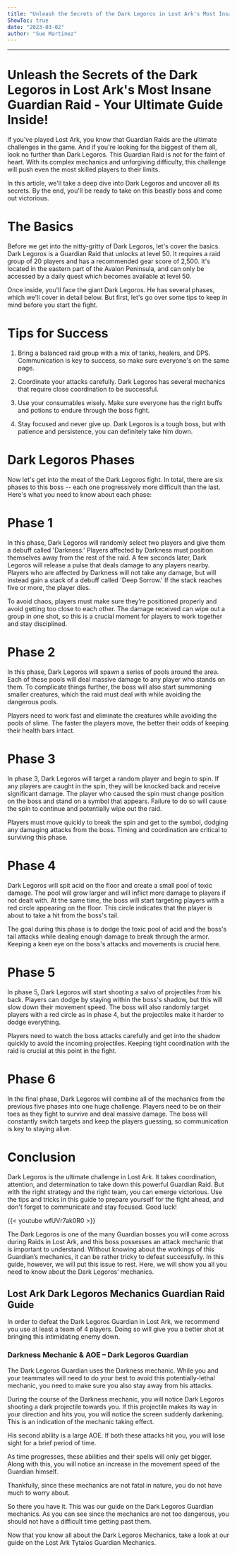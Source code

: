 ```yaml
---
title: "Unleash the Secrets of the Dark Legoros in Lost Ark's Most Insane Guardian Raid - Your Ultimate Guide Inside!"
ShowToc: true 
date: "2023-03-02"
author: "Sue Martinez"
---
```

*****
# Unleash the Secrets of the Dark Legoros in Lost Ark's Most Insane Guardian Raid - Your Ultimate Guide Inside!

If you've played Lost Ark, you know that Guardian Raids are the ultimate challenges in the game. And if you're looking for the biggest of them all, look no further than Dark Legoros. This Guardian Raid is not for the faint of heart. With its complex mechanics and unforgiving difficulty, this challenge will push even the most skilled players to their limits.

In this article, we'll take a deep dive into Dark Legoros and uncover all its secrets. By the end, you'll be ready to take on this beastly boss and come out victorious.

# The Basics 

Before we get into the nitty-gritty of Dark Legoros, let's cover the basics. Dark Legoros is a Guardian Raid that unlocks at level 50. It requires a raid group of 20 players and has a recommended gear score of 2,500. It's located in the eastern part of the Avalon Peninsula, and can only be accessed by a daily quest which becomes available at level 50.

Once inside, you'll face the giant Dark Legoros. He has several phases, which we'll cover in detail below. But first, let's go over some tips to keep in mind before you start the fight.

# Tips for Success

1. Bring a balanced raid group with a mix of tanks, healers, and DPS. Communication is key to success, so make sure everyone's on the same page.

2. Coordinate your attacks carefully. Dark Legoros has several mechanics that require close coordination to be successful.

3. Use your consumables wisely. Make sure everyone has the right buffs and potions to endure through the boss fight.

4. Stay focused and never give up. Dark Legoros is a tough boss, but with patience and persistence, you can definitely take him down.

# Dark Legoros Phases

Now let's get into the meat of the Dark Legoros fight. In total, there are six phases to this boss -- each one progressively more difficult than the last. Here's what you need to know about each phase:

# Phase 1

In this phase, Dark Legoros will randomly select two players and give them a debuff called 'Darkness.' Players affected by Darkness must position themselves away from the rest of the raid. A few seconds later, Dark Legoros will release a pulse that deals damage to any players nearby. Players who are affected by Darkness will not take any damage, but will instead gain a stack of a debuff called 'Deep Sorrow.' If the stack reaches five or more, the player dies.

To avoid chaos, players must make sure they’re positioned properly and avoid getting too close to each other. The damage received can wipe out a group in one shot, so this is a crucial moment for players to work together and stay disciplined.


# Phase 2

In this phase, Dark Legoros will spawn a series of pools around the area. Each of these pools will deal massive damage to any player who stands on them. To complicate things further, the boss will also start summoning smaller creatures, which the raid must deal with while avoiding the dangerous pools. 

Players need to work fast and eliminate the creatures while avoiding the pools of slime. The faster the players move, the better their odds of keeping their health bars intact.


# Phase 3

In phase 3, Dark Legoros will target a random player and begin to spin. If any players are caught in the spin, they will be knocked back and receive significant damage. The player who caused the spin must change position on the boss and stand on a symbol that appears. Failure to do so will cause the spin to continue and potentially wipe out the raid.

Players must move quickly to break the spin and get to the symbol, dodging any damaging attacks from the boss. Timing and coordination are critical to surviving this phase.


# Phase 4

Dark Legoros will spit acid on the floor and create a small pool of toxic damage. The pool will grow larger and will inflict more damage to players if not dealt with. At the same time, the boss will start targeting players with a red circle appearing on the floor. This circle indicates that the player is about to take a hit from the boss's tail.

The goal during this phase is to dodge the toxic pool of acid and the boss's tail attacks while dealing enough damage to break through the armor. Keeping a keen eye on the boss's attacks and movements is crucial here.


# Phase 5

In phase 5, Dark Legoros will start shooting a salvo of projectiles from his back. Players can dodge by staying within the boss's shadow, but this will slow down their movement speed. The boss will also randomly target players with a red circle as in phase 4, but the projectiles make it harder to dodge everything.

Players need to watch the boss attacks carefully and get into the shadow quickly to avoid the incoming projectiles. Keeping tight coordination with the raid is crucial at this point in the fight.


# Phase 6

In the final phase, Dark Legoros will combine all of the mechanics from the previous five phases into one huge challenge. Players need to be on their toes as they fight to survive and deal massive damage. The boss will constantly switch targets and keep the players guessing, so communication is key to staying alive.


# Conclusion

Dark Legoros is the ultimate challenge in Lost Ark. It takes coordination, attention, and determination to take down this powerful Guardian Raid. But with the right strategy and the right team, you can emerge victorious. Use the tips and tricks in this guide to prepare yourself for the fight ahead, and don't forget to communicate and stay focused. Good luck!

{{< youtube wfUVr7ak0R0 >}} 



The Dark Legoros is one of the many Guardian bosses you will come across during Raids in Lost Ark, and this boss possesses an attack mechanic that is important to understand. Without knowing about the workings of this Guardian’s mechanics, it can be rather tricky to defeat successfully. In this guide, however, we will put this issue to rest. Here, we will show you all you need to know about the Dark Legoros’ mechanics.
 
## Lost Ark Dark Legoros Mechanics Guardian Raid Guide
 

 
In order to defeat the Dark Legoros Guardian in Lost Ark, we recommend you use at least a team of 4 players. Doing so will give you a better shot at bringing this intimidating enemy down.
 
### Darkness Mechanic & AOE – Dark Legoros Guardian
 
The Dark Legoros Guardian uses the Darkness mechanic. While you and your teammates will need to do your best to avoid this potentially-lethal mechanic, you need to make sure you also stay away from his attacks.
 
During the course of the Darkness mechanic, you will notice Dark Legoros shooting a dark projectile towards you. If this projectile makes its way in your direction and hits you, you will notice the screen suddenly darkening. This is an indication of the mechanic taking effect.
 
His second ability is a large AOE. If both these attacks hit you, you will lose sight for a brief period of time.
 
As time progresses, these abilities and their spells will only get bigger. Along with this, you will notice an increase in the movement speed of the Guardian himself.
 
Thankfully, since these mechanics are not fatal in nature, you do not have much to worry about.
 
So there you have it. This was our guide on the Dark Legoros Guardian mechanics. As you can see since the mechanics are not too dangerous, you should not have a difficult time getting past them.
 
Now that you know all about the Dark Legoros Mechanics, take a look at our guide on the Lost Ark Tytalos Guardian Mechanics.



